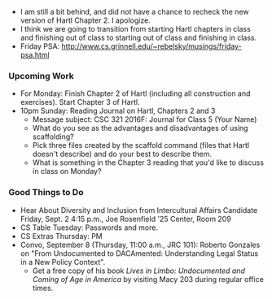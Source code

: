 * I am still a bit behind, and did not have a chance to recheck the
  new version of Hartl Chapter 2.  I apologize.
* I think we are going to transition from starting Hartl chapters in
  class and finishing out of class to starting out of class and finishing
  in class.
* Friday PSA: <http://www.cs.grinnell.edu/~rebelsky/musings/friday-psa.html>

### Upcoming Work

* For Monday: Finish Chapter 2 of Hartl (including all construction
  and exercises).  Start Chapter 3 of Hartl.
* 10pm Sunday: Reading Journal on Hartl, Chapters 2 and 3
    * Message subject: CSC 321 2016F: Journal for Class 5 (Your Name)
    * What do you see as the advantages and disadvantages of using
      scaffolding?
    * Pick three files created by the scaffold command (files that Hartl
      doesn't describe) and do your best to describe them.
    * What is something in the Chapter 3 reading that you'd like to
      discuss in class on Monday?

### Good Things to Do

* Hear About Diversity and Inclusion from Intercultural Affairs Candidate
  Friday, Sept. 2 4:15 p.m., Joe Rosenfield '25 Center, Room 209
* CS Table Tuesday: Passwords and more.
* CS Extras Thursday: PM
* Convo, September 8 (Thursday, 11:00 a.m., JRC 101): Roberto
  Gonzales on "From Undocumented to DACAmented: Understanding Legal Status 
  in a New Policy Context".  
    * Get a free copy of his book _Lives in Limbo: Undocumented and Coming 
      of Age in America_ by visiting Macy 203 during regular office times.
